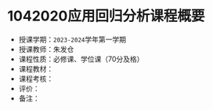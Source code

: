 # 1042020应用回归分析课程概要

+ 授课学期：`2023-2024`学年第一学期
+ 授课教师：朱发仓
+ 课程性质：必修课、学位课（70分及格）
+ 课程教材：
+ 课程考核：
+ 评价：
+ 备注：
